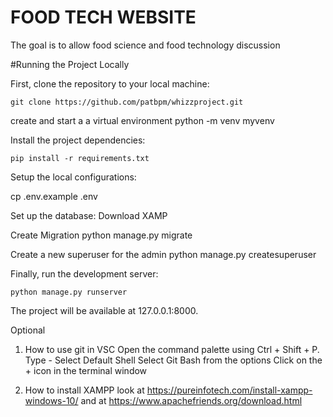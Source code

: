 # FOOD TECH WEBSITE 

The goal is to allow food science and food technology discussion

#Running the Project Locally

First, clone the repository to your local machine:

    git clone https://github.com/patbpm/whizzproject.git

create and start a a virtual environment
    python -m venv myvenv

Install the project dependencies:

    pip install -r requirements.txt

Setup the local configurations:

cp .env.example .env

Set up the database:
 Download XAMP



Create Migration
python manage.py migrate

Create a new superuser for the admin
    python manage.py createsuperuser

Finally, run the development server:

    python manage.py runserver

The project will be available at 127.0.0.1:8000.

Optional
 1. How to use git in VSC
 Open the command palette using Ctrl + Shift + P.
 Type - Select Default Shell
 Select Git Bash from the options
 Click on the + icon in the terminal window

 2. How to install XAMPP
  look at https://pureinfotech.com/install-xampp-windows-10/
  and at https://www.apachefriends.org/download.html
